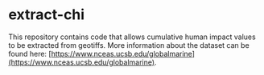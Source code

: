 # extract-chi

This repository contains code that allows cumulative human impact values to be extracted from geotiffs. More information about the dataset can be found here: [https://www.nceas.ucsb.edu/globalmarine](https://www.nceas.ucsb.edu/globalmarine). 
